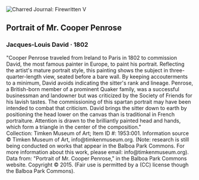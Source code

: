 <div class="artwork-of-the-day">
  <div class="container">
    <div class="img-wrapper">
      <img
        src="https://uploads4.wikiart.org/images/jacques-louis-david/portrait-of-cooper-penrose-1802.jpg!Large.jpg"
        alt="Charred Journal: Firewritten V" />
    </div>
    <div class="artwork-detail">
      <div class="artwork-origin"> 
        <h2 class="artwork-name">Portrait of Mr. Cooper Penrose</h2>
        <h3 class="artist">
          Jacques-Louis David
                    ·  1802
        </h3>
      </div>
      <p class="description">
        <span class="artwork-description-text ng-binding" ng-bind-html="viewModel.ArtworkOfTheDay.Description | unsafe">"Cooper Penrose traveled from Ireland to Paris in 1802 to commission David, the most famous painter in Europe, to paint his portrait. Reflecting the artist's mature portrait style, this painting shows the subject in three-quarter-length view, seated before a bare wall. By keeping accouterments to a minimum, David avoids indicating the sitter's rank and lineage. Penrose, a British-born member of a prominent Quaker family, was a successful businessman and landowner but was criticized by the Society of Friends for his lavish tastes. The commissioning of this spartan portrait may have been intended to combat that criticism. David brings the sitter down to earth by positioning the head lower on the canvas than is traditional in French portraiture. Attention is drawn to the brilliantly painted head and hands, which form a triangle in the center of the composition." 
<br>Collection: Timken Museum of Art; Item ID #: 1953:001. Information source © Timken Museum of Art, info@timkenmuseum.org. (Note: research is still being conducted on works that appear in the Balboa Park Commons. For more information about this work, please email: info@timkenmuseum.org). 
<br>Data from: "Portrait of Mr. Cooper Penrose," in the Balboa Park Commons website. Copyright © 2015. (Fair use is permitted by a (CC) license though the Balboa Park Commons).</span>
                        <div class="text-shadow-container" ng-show="showShadow" style=""></div>
      </p>
    </div>
  </div>

</div>
